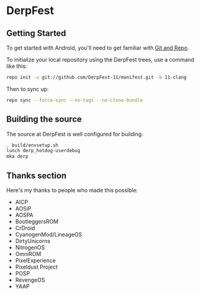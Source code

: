 DerpFest
==============

Getting Started
---------------

To get started with Android, you'll need to get
familiar with [Git and Repo](http://source.android.com/source/using-repo.html).

To initialize your local repository using the DerpFest trees, use a command like this:

```bash
repo init -u git://github.com/DerpFest-11/manifest.git -b 11-clang
```
Then to sync up:
```bash
repo sync --force-sync --no-tags --no-clone-bundle
```

Building the source
---------------

The source at DerpFest is well configured for building.

```bash
. build/envsetup.sh
lunch derp_hotdog-userdebug
mka derp
```

## Thanks section ##

Here's my thanks to people who made this possible:

* AICP
* AOSiP
* AOSPA
* BootleggersROM
* CrDroid
* CyanogenMod/LineageOS
* DirtyUnicorns
* NitrogenOS
* OmniROM
* PixelExperience
* Pixeldust Project
* POSP
* RevengeOS
* YAAP
